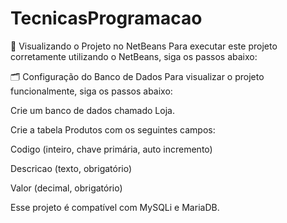 # TecnicasProgramacao

🚀 Visualizando o Projeto no NetBeans
Para executar este projeto corretamente utilizando o NetBeans, siga os passos abaixo:


🗂️ Configuração do Banco de Dados
Para visualizar o projeto funcionalmente, siga os passos abaixo:

Crie um banco de dados chamado Loja.

Crie a tabela Produtos com os seguintes campos:

Codigo (inteiro, chave primária, auto incremento)

Descricao (texto, obrigatório)

Valor (decimal, obrigatório)

Esse projeto é compatível com MySQLi e MariaDB.
